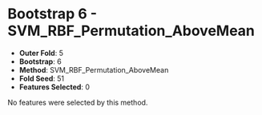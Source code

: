 # Bootstrap 6 - SVM_RBF_Permutation_AboveMean

- **Outer Fold**: 5
- **Bootstrap**: 6
- **Method**: SVM_RBF_Permutation_AboveMean
- **Fold Seed**: 51
- **Features Selected**: 0

No features were selected by this method.
